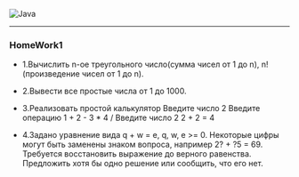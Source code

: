 ![Java](https://img.shields.io/badge/java-%23ED8B00.svg?style=for-the-badge&logo=java&logoColor=white)
___
### **HomeWork1**

- 1.Вычислить n-ое треугольного число(сумма чисел от 1 до n), n! (произведение чисел от 1 до n).

- 2.Вывести все простые числа от 1 до 1000.

- 3.Реализовать простой калькулятор Введите число 2 Введите операцию 1 + 2 - 3 * 4 / Введите число 2 2 + 2 = 4

- 4.Задано уравнение вида q + w = e, q, w, e >= 0. Некоторые цифры могут быть заменены знаком вопроса, например 2? + ?5 = 69. Требуется восстановить выражение до верного равенства. Предложить хотя бы одно решение или сообщить, что его нет.